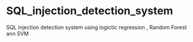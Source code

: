 # SQL_injection_detection_system
SQL injection detection system using logictic regression , Random Forest ann SVM 

